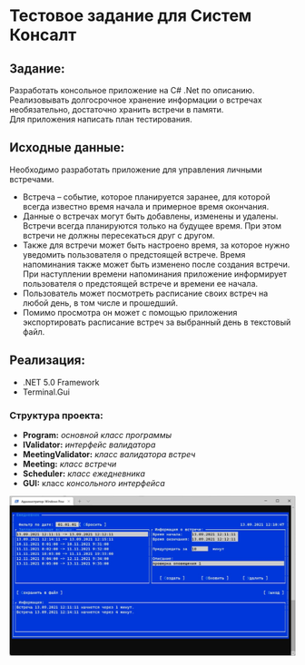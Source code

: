 # Тестовое задание для Систем Консалт

## Задание:
Разработать консольное приложение на C# .Net по описанию.<br>
Реализовывать долгосрочное хранение информации о встречах необязательно, достаточно хранить встречи в памяти.<br>
Для приложения написать план тестирования.

## Исходные данные:
Необходимо разработать приложение для управления личными встречами.<br>
* Встреча – событие, которое планируется заранее, для которой всегда известно время начала и примерное время окончания. 
* Данные о встречах могут быть добавлены, изменены и удалены. Встречи всегда планируются только на будущее время. При этом встречи не должны пересекаться друг с другом.<br>
 * Также для встречи может быть настроено время, за которое нужно уведомить пользователя о предстоящей встрече. Время напоминания также может быть изменено после создания встречи. При наступлении времени напоминания приложение информирует пользователя о предстоящей встрече и времени ее начала.<br>
* Пользователь может посмотреть расписание своих встреч на любой день, в том числе и прошедший.<br>
* Помимо просмотра он может с помощью приложения экспортировать расписание встреч за выбранный день в текстовый файл.<br>

## Реализация:
* .NET 5.0 Framework
* Terminal.Gui

### Структура проекта:
- **Program:** _основной класс программы_
- **IValidator:** _интерфейс валидатора_
- **MeetingValidator:** _класс валидатора встреч_
- **Meeting:** _класс встречи_
- **Scheduler:** _класс ежедневника_
- **GUI:** класс _консольного интерфейса_

![alt text](https://github.com/AesmaDiv/SystemConsalt/blob/main/img/SystemConsult.jpg?raw=true)
